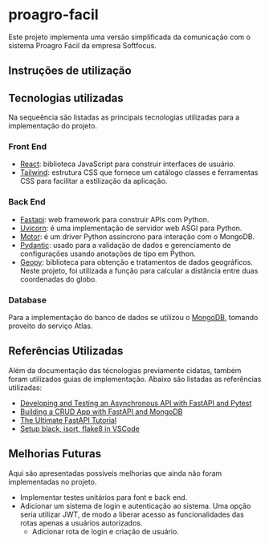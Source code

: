 # proagro-facil

Este projeto implementa uma versão simplificada da comunicação com o sistema Proagro Fácil da empresa Softfocus.

## Instruções de utilização

## Tecnologias utilizadas

Na sequeência são listadas as principais tecnologias utilizadas para a implementação do projeto.

### Front End

- [React](https://reactjs.org/): biblioteca JavaScript para construir interfaces de usuário.
- [Tailwind](https://tailwindcss.com/): estrutura CSS que fornece um catálogo classes e ferramentas CSS para facilitar a estilização da aplicação.

### Back End

- [Fastapi](https://fastapi.tiangolo.com/): web framework para construir APIs com Python.
- [Uvicorn](https://www.uvicorn.org/): é uma implementação de servidor web ASGI para Python.
- [Motor](https://motor.readthedocs.io/en/stable/): é um driver Python assíncrono para interação com o MongoDB.
- [Pydantic](https://pydantic-docs.helpmanual.io/): usado para a validação de dados e gerenciamento de configurações usando anotações de tipo em Python.
- [Geopy](https://geopy.readthedocs.io/en/stable/index.html?highlight=geodesic#): biblioteca para obtenção e tratamentos de dados geográficos. Neste projeto, foi utilizada a função para calcular a distância entre duas coordenadas do globo.

### Database

Para a implementação do banco de dados se utilizou o [MongoDB](https://www.mongodb.com/), tomando proveito do serviço Atlas.

## Referências Utilizadas

Além da documentação das técnologias previamente cidatas, também foram utilizados guias de implementação. Abaixo são listadas as referências utilizadas:

- [Developing and Testing an Asynchronous API with FastAPI and Pytest](https://testdriven.io/blog/fastapi-crud/#get-routes)
- [Building a CRUD App with FastAPI and MongoDB](https://testdriven.io/blog/fastapi-mongo/#update)
- [The Ultimate FastAPI Tutorial](https://christophergs.com/tutorials/ultimate-fastapi-tutorial-pt-1-hello-world/)
- [Setup black, isort, flake8 in VSCode](https://medium.com/@jackklpan/auto-format-and-lint-by-black-isort-flake8-in-vs-visual-studio-code-a62a3f5d940e)

## Melhorias Futuras

Aqui são apresentadas possíveis melhorias que ainda não foram implementadas no projeto.

- Implementar testes unitários para font e back end.
- Adicionar um sistema de login e autenticação ao sistema. Uma opção seria utilizar JWT, de modo a liberar acesso as funcionalidades das rotas apenas a usuários autorizados.
  - Adicionar rota de login e criação de usuário.
